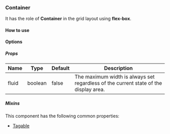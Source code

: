 ### Container

It has the role of **Container** in the grid layout using **flex-box**.

<su-divider class = "mb-8" />

#### How to use

<sample />

#### Options

##### Props

| Name | Type | Default | Description |
| ---- | ---- | ------- | ----------- |
| fluid | boolean | false | The maximum width is always set regardless of the current state of the display area. |

##### Mixins

This component has the following common properties:

- [Tagable](/internals/mixins#Tagable)